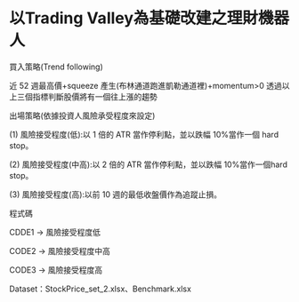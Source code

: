 # 以Trading Valley為基礎改建之理財機器人
買入策略(Trend following)

近 52 週最高價+squeeze 產生(布林通道跑進凱勒通道裡)+momentum>0 透過以上三個指標判斷股價將有一個往上漲的趨勢

出場策略(依據投資人風險承受程度來設定)

(1)	風險接受程度(低):以 1 倍的 ATR 當作停利點，並以跌幅 10%當作一個 hard
stop。

(2)	風險接受程度(中高):以 2 倍的 ATR 當作停利點，並以跌幅 10%當作一個hard stop。

(3)	風險接受程度(高):以前 10 週的最低收盤價作為追蹤止損。

程式碼

CDDE1 -> 風險接受程度低

CODE2 -> 風險接受程度中高

CODE3 -> 風險接受程度高

Dataset：StockPrice_set_2.xlsx、Benchmark.xlsx
